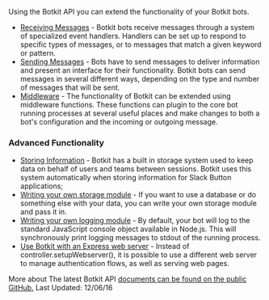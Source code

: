 Using the Botkit API you can extend the functionality of your Botkit bots.

* [Receiving Messages](https://github.com/howdyai/botkit#receiving-messages) - Botkit bots receive messages through a system of specialized event handlers. Handlers can be set up to respond to specific types of messages, or to messages that match a given keyword or pattern. 
* [Sending Messages](https://github.com/howdyai/botkit#sending-messages) - Bots have to send messages to deliver information and present an interface for their functionality. Botkit bots can send messages in several different ways, depending on the type and number of messages that will be sent.
* [Middleware](https://github.com/howdyai/botkit#middleware) - The functionality of Botkit can be extended using middleware functions. These functions can plugin to the core bot running processes at several useful places and make changes to both a bot's configuration and the incoming or outgoing message.

### Advanced Functionality

* [Storing Information](https://github.com/howdyai/botkit#storing-information) - Botkit has a built in storage system used to keep data on behalf of users and teams between sessions. Botkit uses this system automatically when storing information for Slack Button applications;
* [Writing your own storage module](https://github.com/howdyai/botkit#writing-your-own-storage-module) - If you want to use a database or do something else with your data, you can write your own storage module and pass it in.
* [Writing your own logging module](https://github.com/howdyai/botkit#writing-your-own-logging-module) - By default, your bot will log to the standard JavaScript console object available in Node.js. This will synchronously print logging messages to stdout of the running process.
* [Use Botkit with an Express web server](https://github.com/howdyai/botkit#use-botkit-with-an-express-web-server) - Instead of controller.setupWebserver(), it is possible to use a different web server to manage authentication flows, as well as serving web pages.

More about The latest Botkit API [documents can be found on the public GitHub.](https://github.com/howdyai/botkit#developing-with-botkit)
Last Updated: 12/06/16
